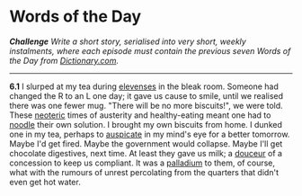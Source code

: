# Words of the Day

***Challenge**  Write a short story, serialised into very short, weekly
instalments, where each episode must contain the previous seven Words of
the Day from [Dictionary.com](https://www.dictionary.com).*

---

**6.1** I slurped at my tea during
[elevenses](https://www.dictionary.com/wordoftheday/2019/01/03) in the
bleak room. Someone had changed the R to an L one day; it gave us cause
to smile, until we realised there was one fewer mug. "There will be no
more biscuits!", we were told. These
[neoteric](https://www.dictionary.com/wordoftheday/2019/01/02) times of
austerity and healthy-eating meant one had to
[noodle](https://www.dictionary.com/wordoftheday/2019/01/04) their own
solution. I brought my own biscuits from home. I dunked one in my tea,
perhaps to
[auspicate](https://www.dictionary.com/wordoftheday/2019/01/01) in my
mind's eye for a better tomorrow. Maybe I'd get fired. Maybe the
government would collapse. Maybe I'll get chocolate digestives, next
time. At least they gave us milk; a
[douceur](https://www.dictionary.com/wordoftheday/2019/01/05) of a
concession to keep us compliant. It was a
[palladium](https://www.dictionary.com/wordoftheday/2019/01/06) to them,
of course, what with the rumours of unrest percolating from the quarters
that didn't even get hot water.
